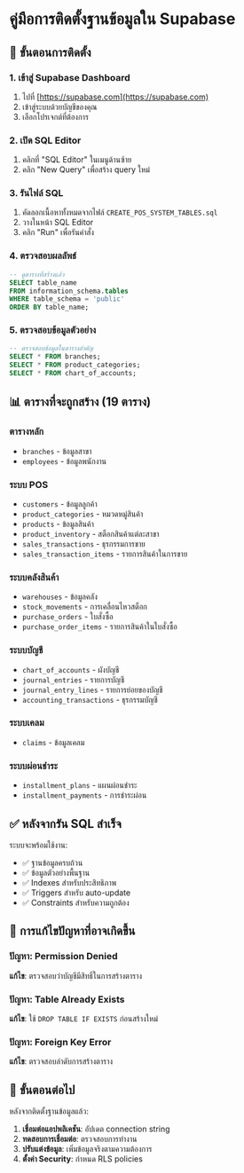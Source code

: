 # คู่มือการติดตั้งฐานข้อมูลใน Supabase

## 🎯 ขั้นตอนการติดตั้ง

### 1. เข้าสู่ Supabase Dashboard
1. ไปที่ [https://supabase.com](https://supabase.com)
2. เข้าสู่ระบบด้วยบัญชีของคุณ
3. เลือกโปรเจกต์ที่ต้องการ

### 2. เปิด SQL Editor
1. คลิกที่ "SQL Editor" ในเมนูด้านซ้าย
2. คลิก "New Query" เพื่อสร้าง query ใหม่

### 3. รันไฟล์ SQL
1. คัดลอกเนื้อหาทั้งหมดจากไฟล์ `CREATE_POS_SYSTEM_TABLES.sql`
2. วางในหน้า SQL Editor
3. คลิก "Run" เพื่อรันคำสั่ง

### 4. ตรวจสอบผลลัพธ์
```sql
-- ดูตารางที่สร้างแล้ว
SELECT table_name 
FROM information_schema.tables 
WHERE table_schema = 'public' 
ORDER BY table_name;
```

### 5. ตรวจสอบข้อมูลตัวอย่าง
```sql
-- ตรวจสอบข้อมูลในตารางสำคัญ
SELECT * FROM branches;
SELECT * FROM product_categories;
SELECT * FROM chart_of_accounts;
```

## 📊 ตารางที่จะถูกสร้าง (19 ตาราง)

### ตารางหลัก
- `branches` - ข้อมูลสาขา
- `employees` - ข้อมูลพนักงาน

### ระบบ POS
- `customers` - ข้อมูลลูกค้า
- `product_categories` - หมวดหมู่สินค้า
- `products` - ข้อมูลสินค้า
- `product_inventory` - สต็อกสินค้าแต่ละสาขา
- `sales_transactions` - ธุรกรรมการขาย
- `sales_transaction_items` - รายการสินค้าในการขาย

### ระบบคลังสินค้า
- `warehouses` - ข้อมูลคลัง
- `stock_movements` - การเคลื่อนไหวสต็อก
- `purchase_orders` - ใบสั่งซื้อ
- `purchase_order_items` - รายการสินค้าในใบสั่งซื้อ

### ระบบบัญชี
- `chart_of_accounts` - ผังบัญชี
- `journal_entries` - รายการบัญชี
- `journal_entry_lines` - รายการย่อยของบัญชี
- `accounting_transactions` - ธุรกรรมบัญชี

### ระบบเคลม
- `claims` - ข้อมูลเคลม

### ระบบผ่อนชำระ
- `installment_plans` - แผนผ่อนชำระ
- `installment_payments` - การชำระผ่อน

## ✅ หลังจากรัน SQL สำเร็จ

ระบบจะพร้อมใช้งาน:
- ✅ ฐานข้อมูลครบถ้วน
- ✅ ข้อมูลตัวอย่างพื้นฐาน
- ✅ Indexes สำหรับประสิทธิภาพ
- ✅ Triggers สำหรับ auto-update
- ✅ Constraints สำหรับความถูกต้อง

## 🔧 การแก้ไขปัญหาที่อาจเกิดขึ้น

### ปัญหา: Permission Denied
**แก้ไข**: ตรวจสอบว่าบัญชีมีสิทธิ์ในการสร้างตาราง

### ปัญหา: Table Already Exists
**แก้ไข**: ใช้ `DROP TABLE IF EXISTS` ก่อนสร้างใหม่

### ปัญหา: Foreign Key Error
**แก้ไข**: ตรวจสอบลำดับการสร้างตาราง

## 🚀 ขั้นตอนต่อไป

หลังจากติดตั้งฐานข้อมูลแล้ว:
1. **เชื่อมต่อแอปพลิเคชัน**: อัปเดต connection string
2. **ทดสอบการเชื่อมต่อ**: ตรวจสอบการทำงาน
3. **ปรับแต่งข้อมูล**: เพิ่มข้อมูลจริงตามความต้องการ
4. **ตั้งค่า Security**: กำหนด RLS policies